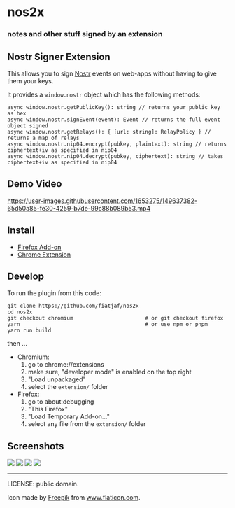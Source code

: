 # nos2x
### notes and other stuff signed by an extension

## Nostr Signer Extension

This allows you to sign [Nostr](https://github.com/fiatjaf/nostr) events on web-apps without having to give them your keys.

It provides a `window.nostr` object which has the following methods:

```
async window.nostr.getPublicKey(): string // returns your public key as hex
async window.nostr.signEvent(event): Event // returns the full event object signed
async window.nostr.getRelays(): { [url: string]: RelayPolicy } // returns a map of relays
async window.nostr.nip04.encrypt(pubkey, plaintext): string // returns ciphertext+iv as specified in nip04
async window.nostr.nip04.decrypt(pubkey, ciphertext): string // takes ciphertext+iv as specified in nip04
```

## Demo Video

https://user-images.githubusercontent.com/1653275/149637382-65d50a85-fe30-4259-b7de-99c88b089b53.mp4

## Install

* [Firefox Add-on](https://addons.mozilla.org/en-US/firefox/addon/nos2x/)
* [Chrome Extension](https://chrome.google.com/webstore/detail/nos2x/kpgefcfmnafjgpblomihpgmejjdanjjp)

## Develop

To run the plugin from this code:

```
git clone https://github.com/fiatjaf/nos2x
cd nos2x
git checkout chromium                       # or git checkout firefox
yarn                                        # or use npm or pnpm
yarn run build
```

then ...

* Chromium:
  1. go to chrome://extensions
  2. make sure, "developer mode" is enabled on the top right
  3. "Load unpackaged"
  4. select the `extension/` folder
* Firefox:
  1. go to about:debugging
  2. "This Firefox"
  3. "Load Temporary Add-on..."
  4. select any file from the `extension/` folder

## Screenshots

![](screenshot1.png)
![](screenshot2.png)
![](screenshot3.png)
![](screenshot4.png)

---

LICENSE: public domain.

Icon made by <a href="https://www.freepik.com" title="Freepik">Freepik</a> from <a href="https://www.flaticon.com/" title="Flaticon">www.flaticon.com</a>.
